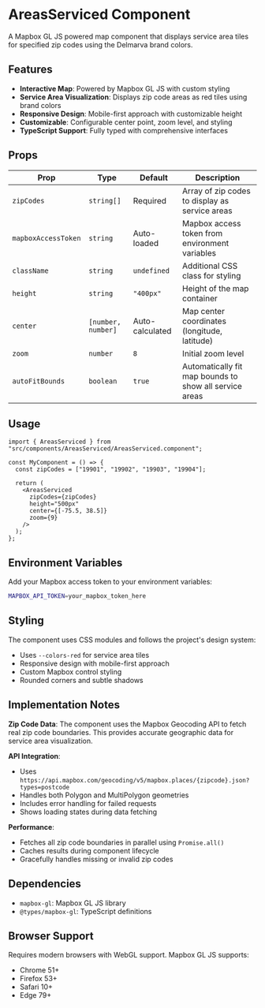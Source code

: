 # AreasServiced Component

A Mapbox GL JS powered map component that displays service area tiles for specified zip codes using the Delmarva brand colors.

## Features

- **Interactive Map**: Powered by Mapbox GL JS with custom styling
- **Service Area Visualization**: Displays zip code areas as red tiles using brand colors
- **Responsive Design**: Mobile-first approach with customizable height
- **Customizable**: Configurable center point, zoom level, and styling
- **TypeScript Support**: Fully typed with comprehensive interfaces

## Props

| Prop | Type | Default | Description |
|------|------|---------|-------------|
| `zipCodes` | `string[]` | Required | Array of zip codes to display as service areas |
| `mapboxAccessToken` | `string` | Auto-loaded | Mapbox access token from environment variables |
| `className` | `string` | `undefined` | Additional CSS class for styling |
| `height` | `string` | `"400px"` | Height of the map container |
| `center` | `[number, number]` | Auto-calculated | Map center coordinates (longitude, latitude) |
| `zoom` | `number` | `8` | Initial zoom level |
| `autoFitBounds` | `boolean` | `true` | Automatically fit map bounds to show all service areas |

## Usage

```tsx
import { AreasServiced } from "src/components/AreasServiced/AreasServiced.component";

const MyComponent = () => {
  const zipCodes = ["19901", "19902", "19903", "19904"];

  return (
    <AreasServiced
      zipCodes={zipCodes}
      height="500px"
      center={[-75.5, 38.5]}
      zoom={9}
    />
  );
};
```

## Environment Variables

Add your Mapbox access token to your environment variables:

```bash
MAPBOX_API_TOKEN=your_mapbox_token_here
```

## Styling

The component uses CSS modules and follows the project's design system:

- Uses `--colors-red` for service area tiles
- Responsive design with mobile-first approach
- Custom Mapbox control styling
- Rounded corners and subtle shadows

## Implementation Notes

**Zip Code Data**: The component uses the Mapbox Geocoding API to fetch real zip code boundaries. This provides accurate geographic data for service area visualization.

**API Integration**: 
- Uses `https://api.mapbox.com/geocoding/v5/mapbox.places/{zipcode}.json?types=postcode`
- Handles both Polygon and MultiPolygon geometries
- Includes error handling for failed requests
- Shows loading states during data fetching

**Performance**: 
- Fetches all zip code boundaries in parallel using `Promise.all()`
- Caches results during component lifecycle
- Gracefully handles missing or invalid zip codes

## Dependencies

- `mapbox-gl`: Mapbox GL JS library
- `@types/mapbox-gl`: TypeScript definitions

## Browser Support

Requires modern browsers with WebGL support. Mapbox GL JS supports:
- Chrome 51+
- Firefox 53+
- Safari 10+
- Edge 79+
